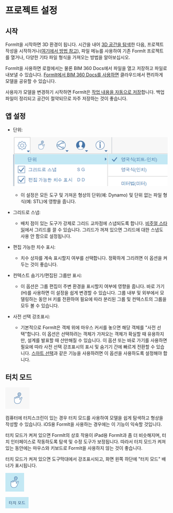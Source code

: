 # 프로젝트 설정

## 시작

FormIt을 시작하면 3D 환경이 됩니다. 시간을 내어 [3D 공간을 탐색](navigating-the-scene.md)한 다음, 프로젝트 작성을 시작하거나\([여기에서 방법 참고](../formit-primer/)\), 파일 메뉴를 사용하여 기존 FormIt 프로젝트를 열거나, 다양한 기타 파일 형식을 가져오는 방법을 알아보십시오.

FormIt을 사용하면 로컬에서는 물론 BIM 360 Docs에서 파일을 열고 저장하고 파일로 내보낼 수 있습니다. [FormIt에서 BIM 360 Docs를 사용하면](https://formit.autodesk.com/page/formit-bim-360-docs) 클라우드에서 편리하게 모델을 공유할 수 있습니다.

사용자가 모델을 변경하기 시작하면 FormIt은 [작업 내용을 자동으로 저장](../tool-library/autosave.md)합니다. 백업 파일이 정리되고 공간이 절약되므로 자주 저장하는 것이 좋습니다.

## 앱 설정

* 단위:

   ![](../.gitbook/assets/formit_units.png)

   * 이 설정은 모든 도구 및 가져온 형상의 단위(예: Dynamo) 및 단위 없는 파일 형식(예: STL)에 영향을 줍니다.

* 그리드로 스냅:
   * 배치 점이 있는 도구가 강제로 그리드 교차점에 스냅되도록 합니다. [비주얼 스타일](../formit-primer/part-i/visual-settings.md)에서 그리드를 끌 수 있습니다. 그리드가 꺼져 있으면 그리드에 대한 스냅도 사용 안 함으로 설정됩니다.
* 편집 가능한 치수 표시:
   * 치수 상자를 계속 표시할지 여부를 선택합니다. 정확하게 그리려면 이 옵션을 켜 두는 것이 좋습니다.
* 컨텍스트 숨기기/편집된 그룹만 표시:
   * 이 옵션은 그룹 편집이 주변 환경을 표시할지 여부에 영향을 줍니다. 바로 가기\(H\)를 사용하면 이 설정을 쉽게 변경할 수 있습니다. 그룹 내부 및 외부에서 모델링하는 동안 H 키를 전환하여 필요에 따라 분리된 그룹 및 컨텍스트의 그룹을 모두 볼 수 있습니다.
* 사전 선택 강조표시:
   * 기본적으로 FormIt은 객체 위에 마우스 커서를 놓으면 해당 객체를 "사전 선택"합니다. 이 옵션은 선택하려는 객체가 가져오는 객체가 확실할 때 유용하지만, 설계를 발표할 때 산만해질 수 있습니다. 이 옵션 또는 바로 가기를 사용하면 필요에 따라 사전 선택 강조표시의 표시 및 숨기기 간에 빠르게 전환할 수 있습니다. [스마트 선택](https://www.youtube.com/watch?v=akLeB1FADt4)과 같은 기능을 사용하려면 이 옵션을 사용하도록 설정해야 합니다.

## 터치 모드

![](../.gitbook/assets/20190619-touch-mode-off.png)

컴퓨터에 터치스크린이 있는 경우 터치 모드를 사용하여 모델을 쉽게 탐색하고 형상을 작성할 수 있습니다. iOS용 FormIt을 사용하는 경우에는 이 기능이 익숙할 것입니다.

터치 모드가 켜져 있으면 FormIt의 상호 작용이 iPad용 FormIt과 좀 더 비슷해지며, 터치 인터페이스로 작동하도록 탐색 및 수정 도구가 보정됩니다. 따라서 터치 모드가 켜져 있는 동안에는 마우스와 키보드로 FormIt을 사용하지 않는 것이 좋습니다.

터치 모드가 켜져 있으면 도구막대에서 강조표시되고, 화면 왼쪽 하단에 "터치 모드" 배너가 표시됩니다.

![](../.gitbook/assets/20190619-touch-mode-on.png)

![](../.gitbook/assets/20190618-touch-mode-banner.png)

